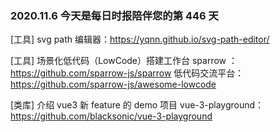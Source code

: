 ### 2020.11.6 今天是每日时报陪伴您的第 446 天

[工具] svg path 编辑器：<https://yqnn.github.io/svg-path-editor/>

[工具] 场景化低代码（LowCode）搭建工作台 sparrow ：<https://github.com/sparrow-js/sparrow> 低代码交流平台：<https://github.com/sparrow-js/awesome-lowcode>

[类库] 介绍 vue3 新 feature 的 demo 项目 vue-3-playground：<https://github.com/blacksonic/vue-3-playground>
